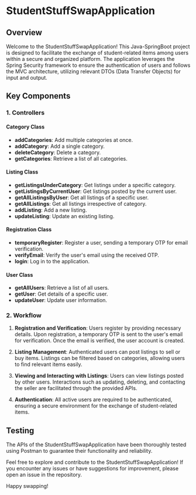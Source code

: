 # StudentStuffSwapApplication

## Overview

Welcome to the StudentStuffSwapApplication! This Java-SpringBoot project is designed to facilitate the exchange of student-related items among users within a secure and organized platform. The application leverages the Spring Security framework to ensure the authentication of users and follows the MVC architecture, utilizing relevant DTOs (Data Transfer Objects) for input and output.

## Key Components

### 1. Controllers

#### Category Class
- **addCategories**: Add multiple categories at once.
- **addCategory**: Add a single category.
- **deleteCategory**: Delete a category.
- **getCategories**: Retrieve a list of all categories.

#### Listing Class
- **getListingsUnderCategory**: Get listings under a specific category.
- **getListingsByCurrentUser**: Get listings posted by the current user.
- **getAllListingsByUser**: Get all listings of a specific user.
- **getAllListings**: Get all listings irrespective of category.
- **addListing**: Add a new listing.
- **updateListing**: Update an existing listing.

#### Registration Class
- **temporaryRegister**: Register a user, sending a temporary OTP for email verification.
- **verifyEmail**: Verify the user's email using the received OTP.
- **login**: Log in to the application.

#### User Class
- **getAllUsers**: Retrieve a list of all users.
- **getUser**: Get details of a specific user.
- **updateUser**: Update user information.

### 2. Workflow

1. **Registration and Verification**: Users register by providing necessary details. Upon registration, a temporary OTP is sent to the user's email for verification. Once the email is verified, the user account is created.

2. **Listing Management**: Authenticated users can post listings to sell or buy items. Listings can be filtered based on categories, allowing users to find relevant items easily.

3. **Viewing and Interacting with Listings**: Users can view listings posted by other users. Interactions such as updating, deleting, and contacting the seller are facilitated through the provided APIs.

4. **Authentication**: All active users are required to be authenticated, ensuring a secure environment for the exchange of student-related items.

## Testing

The APIs of the StudentStuffSwapApplication have been thoroughly tested using Postman to guarantee their functionality and reliability.

Feel free to explore and contribute to the StudentStuffSwapApplication! If you encounter any issues or have suggestions for improvement, please open an issue in the repository.

Happy swapping!
